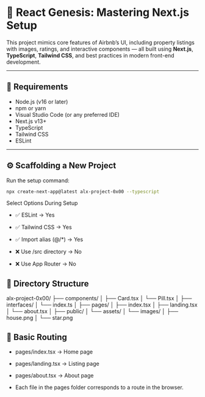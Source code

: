 # 🚀 React Genesis: Mastering Next.js Setup

This project mimics core features of Airbnb’s UI, including property listings with images, ratings, and interactive components — all built using **Next.js**, **TypeScript**, **Tailwind CSS**, and best practices in modern front-end development.

---

## 🧰 Requirements

- Node.js (v16 or later)
- npm or yarn
- Visual Studio Code (or any preferred IDE)
- Next.js v13+
- TypeScript
- Tailwind CSS
- ESLint

---

## ⚙️ Scaffolding a New Project

Run the setup command:

```bash
npx create-next-app@latest alx-project-0x00 --typescript

```

Select Options During Setup

- ✅ ESLint → Yes

- ✅ Tailwind CSS → Yes

- ✅ Import alias (@/\*) → Yes

- ❌ Use /src directory → No

- ❌ Use App Router → No

## 📁 Directory Structure

alx-project-0x00/
├── components/
│ ├── Card.tsx
│ └── Pill.tsx
│
├── interfaces/
│ └── index.ts
│
├── pages/
│ ├── index.tsx
│ ├── landing.tsx
│ └── about.tsx
│
├── public/
│ └── assets/
│ └── images/
│ ├── house.png
│ └── star.png

## 🧭 Basic Routing

- pages/index.tsx → Home page

- pages/landing.tsx → Listing page

- pages/about.tsx → About page

- Each file in the pages folder corresponds to a route in the browser.
